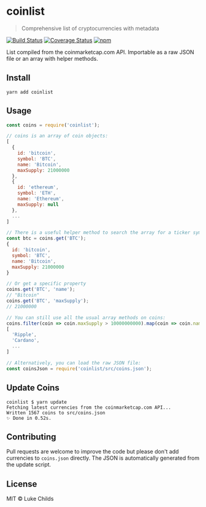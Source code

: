 # coinlist

> Comprehensive list of cryptocurrencies with metadata

[![Build Status](https://travis-ci.org/lukechilds/coinlist.svg?branch=master)](https://travis-ci.org/lukechilds/coinlist)
[![Coverage Status](https://coveralls.io/repos/github/lukechilds/coinlist/badge.svg?branch=master)](https://coveralls.io/github/lukechilds/coinlist?branch=master)
[![npm](https://img.shields.io/npm/v/coinlist.svg)](https://www.npmjs.com/package/coinlist)

List compiled from the coinmarketcap.com API. Importable as a raw JSON file or an array with helper methods.

## Install

```shell
yarn add coinlist
```

## Usage

```js
const coins = require('coinlist');

// coins is an array of coin objects:
[
  {
    id: 'bitcoin',
    symbol: 'BTC',
    name: 'Bitcoin',
    maxSupply: 21000000
  },
  {
    id: 'ethereum',
    symbol: 'ETH',
    name: 'Ethereum',
    maxSupply: null
  },
  ...
]

// There is a useful helper method to search the array for a ticker symbol:
const btc = coins.get('BTC');
{
  id: 'bitcoin',
  symbol: 'BTC',
  name: 'Bitcoin',
  maxSupply: 21000000
}

// Or get a specific property
coins.get('BTC', 'name');
// "Bitcoin"
coins.get('BTC', 'maxSupply');
// 21000000

// You can still use all the usual array methods on coins:
coins.filter(coin => coin.maxSupply > 10000000000).map(coin => coin.name);
[
  'Ripple',
  'Cardano',
  ...
]

// Alternatively, you can load the raw JSON file:
const coinsJson = require('coinlist/src/coins.json');
```

## Update Coins

```
coinlist $ yarn update
Fetching latest currencies from the coinmarketcap.com API...
Written 1567 coins to src/coins.json
✨ Done in 0.52s.
```

## Contributing

Pull requests are welcome to improve the code but please don't add currencies to `coins.json` directly. The JSON is automatically generated from the update script.

## License

MIT © Luke Childs
